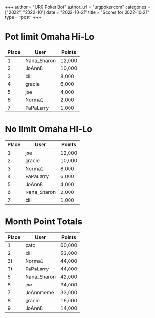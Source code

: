 +++
author = "URG Poker Bot"
author_url = "urgpoker.com"
categories = ["2022", "2022-10"]
date = "2022-10-21"
title = "Scores for 2022-10-21"
type = "post"
+++
# Pot limit Omaha Hi-Lo

| Place | User | Points |
|-------|------|--------|
| 1 | Nana_Sharon | 12,000 |
| 2 | JoAnnB | 10,000 |
| 3 | bill | 8,000 |
| 4 | gracie | 6,000 |
| 5 | joe | 4,000 |
| 6 | Norma1 | 2,000 |
| 7 | PaPaLarry | 1,000 |

# No limit Omaha Hi-Lo

| Place | User | Points |
|-------|------|--------|
| 1 | joe | 12,000 |
| 2 | gracie | 10,000 |
| 3 | Norma1 | 8,000 |
| 4 | PaPaLarry | 6,000 |
| 5 | JoAnnB | 4,000 |
| 6 | Nana_Sharon | 2,000 |
| 7 | bill | 1,000 |

# Month Point Totals

| Place | User | Points |
|-------|------|--------|
| 1 | patc | 60,000 |
| 2 | bill | 53,000 |
| 3t | Norma1 | 44,000 |
| 3t | PaPaLarry | 44,000 |
| 5 | Nana_Sharon | 42,000 |
| 6 | joe | 34,000 |
| 7 | JoAnnmeme | 33,000 |
| 8 | gracie | 16,000 |
| 9 | JoAnnB | 14,000 |
